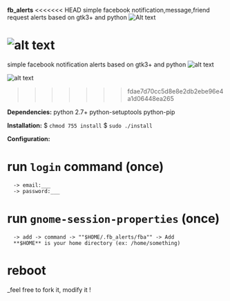 **fb_alerts**
<<<<<<< HEAD
simple facebook notification,message,friend request alerts based on gtk3+ and python
![Alt text](https://raw.github.com/ravsa/master/fb_alerts/icons/image_i.png)












![alt text](https://raw.github.com/ravsa/master/fb_alerts/icons/image_n.png)
=======
simple facebook notification alerts based on gtk3+ and python
![alt text](https://raw.github.com/ravsa/fb_alerts/master/icons/image_i.png)



![alt text](https://raw.github.com/ravsa/fb_alerts/master/icons/image_n.png)
>>>>>>> fdae7d70cc5d8e8e2db2ebe96e4a1d06448ea265

**Dependencies:**
python 2.7+
python-setuptools
python-pip

**Installation:**
$ `chmod 755 install`
$ `sudo ./install`

**Configuration:**

   # run `login` command (once)
      -> email:___
      -> password:___

   # run `gnome-session-properties` (once)
      -> add -> command -> ""$HOME/.fb_alerts/fba"" -> Add
      **$HOME** is your home directory (ex: /home/something)

   # reboot


_feel free to fork it, modify it !
